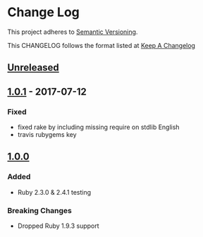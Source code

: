 # Change Log
This project adheres to [Semantic Versioning](http://semver.org/).

This CHANGELOG follows the format listed at [Keep A Changelog](http://keepachangelog.com/)

## [Unreleased]

## [1.0.1] - 2017-07-12
### Fixed
- fixed rake by including missing require on stdlib English
- travis rubygems key

## [1.0.0]
### Added
- Ruby 2.3.0 & 2.4.1 testing

### Breaking Changes
- Dropped Ruby 1.9.3 support

[Unreleased]: https://github.com/sensu-plugins/sensu-plugins-ipvs/compare/1.0.1...HEAD
[1.0.1]: https://github.com/sensu-plugins/sensu-plugins-ipvs/compare/1.0.0...1.0.1
[1.0.0]: https://github.com/sensu-plugins/sensu-plugins-ipvs/compare/82c8ae8344eaa6df79655fd51e7232932f2abc5e...1.0.0
